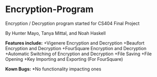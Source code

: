 # Encryption-Program
Encryption / Decryption program started for CS404 Final Project

By Hunter Mayo, Tanya Mittal, and Noah Haskell

__Features include:__
+Vigenere Encryption and Decryption
+Beaufort Encryption and Decryption
+FourSquare Encryption and Decryption
+Automatic Switching of Encryption and Decryption
+File Saving
+File Opening
+Key Importing and Exporting (For FourSquare)

__Kown Bugs:__
*No functionality impacting ones

